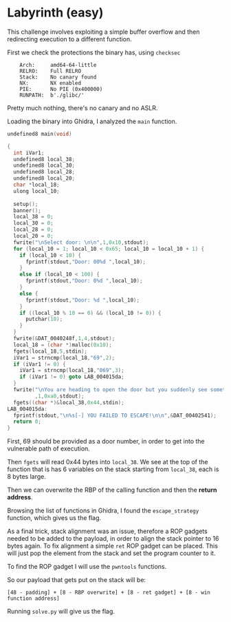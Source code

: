 # Labyrinth (easy)
This challenge involves exploiting a simple buffer overflow and then redirecting execution to a different function.

First we check the protections the binary has, using `checksec`
```
    Arch:     amd64-64-little
    RELRO:    Full RELRO
    Stack:    No canary found
    NX:       NX enabled
    PIE:      No PIE (0x400000)
    RUNPATH:  b'./glibc/'
```

Pretty much nothing, there's no canary and no ASLR.

Loading the binary into Ghidra, I analyzed the `main` function.

```c
undefined8 main(void)

{
  int iVar1;
  undefined8 local_38;
  undefined8 local_30;
  undefined8 local_28;
  undefined8 local_20;
  char *local_18;
  ulong local_10;
  
  setup();
  banner();
  local_38 = 0;
  local_30 = 0;
  local_28 = 0;
  local_20 = 0;
  fwrite("\nSelect door: \n\n",1,0x10,stdout);
  for (local_10 = 1; local_10 < 0x65; local_10 = local_10 + 1) {
    if (local_10 < 10) {
      fprintf(stdout,"Door: 00%d ",local_10);
    }
    else if (local_10 < 100) {
      fprintf(stdout,"Door: 0%d ",local_10);
    }
    else {
      fprintf(stdout,"Door: %d ",local_10);
    }
    if ((local_10 % 10 == 0) && (local_10 != 0)) {
      putchar(10);
    }
  }
  fwrite(&DAT_0040248f,1,4,stdout);
  local_18 = (char *)malloc(0x10);
  fgets(local_18,5,stdin);
  iVar1 = strncmp(local_18,"69",2);
  if (iVar1 != 0) {
    iVar1 = strncmp(local_18,"069",3);
    if (iVar1 != 0) goto LAB_004015da;
  }
  fwrite("\nYou are heading to open the door but you suddenly see something on the wall:\n\n\"Fly li ke a bird and be free!\"\n\nWould you like to change the door you chose?\n\n>> "
         ,1,0xa0,stdout);
  fgets((char *)&local_38,0x44,stdin);
LAB_004015da:
  fprintf(stdout,"\n%s[-] YOU FAILED TO ESCAPE!\n\n",&DAT_00402541);
  return 0;
}
```

First, 69 should be provided as a door number, in order to get into the vulnerable path of execution.

Then `fgets` will read 0x44 bytes into `local_38`. We see at the top of the function that is has 6 variables on the stack starting from `local_38`, each is 8 bytes large.

Then we can overwrite the RBP of the calling function and then the **return address**.

Browsing the list of functions in Ghidra, I found the `escape_strategy` function, which gives us the flag.

As a final trick, stack alignment was an issue, therefore a ROP gadgets needed to be added to the payload, in order to align the stack pointer to 16 bytes again.
To fix alignment a simple `ret` ROP gadget can be placed. This will just pop the element from the stack and set the program counter to it.

To find the ROP gadget I will use the `pwntools` functions.

So our payload that gets put on the stack will be:
```
[48 - padding] + [8 - RBP overwrite] + [8 - ret gadget] + [8 - win function address]
```

Running `solve.py` will give us the flag.
